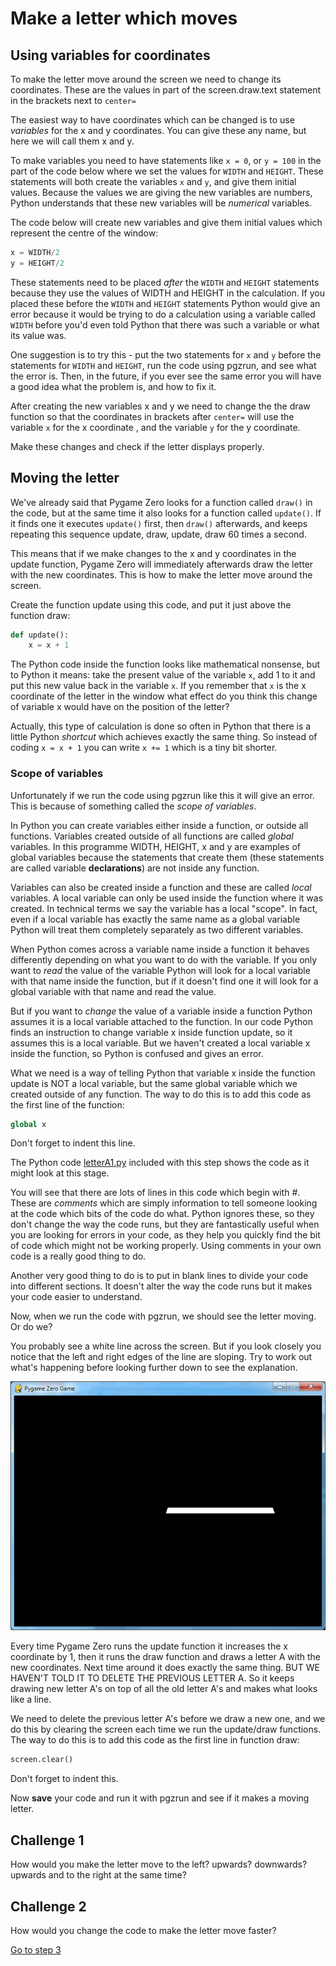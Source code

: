 # Make a letter which moves

## Using variables for coordinates

To make the letter move around the screen we need to change its coordinates. These are the values in part of the screen.draw.text statement in the brackets next to ```center=```

The easiest way to have coordinates which can be changed is to use *variables* for the x and y coordinates. You can give these any name, but here we will call them x and y.

To make variables you need to have statements like ```x = 0```, or ```y = 100``` in the part of the code below where we set the values for ```WIDTH``` and ```HEIGHT```. These statements will both create the variables ```x``` and ```y```, and give them initial values. Because the values we are giving the new variables are numbers, Python understands that these new variables will be *numerical* variables.

The code below will create new variables and give them initial values which represent the centre of the window:

```python
x = WIDTH/2
y = HEIGHT/2
```

These statements need to be placed *after* the ```WIDTH``` and ```HEIGHT``` statements because they use the values of WIDTH and HEIGHT in the calculation. If you placed these before the ```WIDTH``` and ```HEIGHT``` statements Python would give an error because it would be trying to do a calculation using a variable called ```WIDTH``` before you'd even told Python that there was such a variable or what its value was.

One suggestion is to try this - put the two statements for ```x``` and ```y``` before the statements for ```WIDTH``` and ```HEIGHT```, run the code using pgzrun, and see what the error is. Then, in the future, if you ever see the same error you will have a good idea what the problem is, and how to fix it.

After creating the new variables x and y we need to change the the draw function so that the coordinates in brackets after ```center=``` will use the variable ```x``` for the x coordinate , and the variable ```y``` for the y coordinate.

Make these changes and check if the letter displays properly.

## Moving the letter

We've already said that Pygame Zero looks for a function called ```draw()``` in the code, but at the same time it also looks for a function called ```update()```. If it finds one it executes ```update()``` first, then ```draw()``` afterwards, and keeps repeating this sequence update, draw, update, draw 60 times a second.

This means that if we make changes to the x and y coordinates in the update function, Pygame Zero will immediately afterwards draw the letter with the new coordinates. This is how to make the letter move around the screen.

Create the function update using this code, and put it just above the function draw:

```python
def update():
    x = x + 1
```

The Python code inside the function looks like mathematical nonsense, but to Python it means: take the present value of the variable ```x```, add 1 to it and put this new value back in the variable ```x```. If you remember that ```x``` is the x coordinate of the letter in the window what effect do you think this change of variable x would have on the position of the letter?

Actually, this type of calculation is done so often in Python that there is a little Python *shortcut* which achieves exactly the same thing. So instead of coding ```x = x + 1``` you can write ```x += 1``` which is a tiny bit shorter.

### Scope of variables

Unfortunately if we run the code using pgzrun like this it will give an error. This is because of something called the *scope of variables*.

In Python you can create variables either inside a function, or outside all functions. Variables created outside of all functions are called *global* variables. In this programme WIDTH, HEIGHT, x and y are examples of global variables because the statements that create them (these statements are called variable **declarations**) are not inside any function.

Variables can also be created inside a function and these are called *local* variables. A local variable can only be used inside the function where it was created. In technical terms we say the variable has a local "scope". In fact, even if a local variable has exactly the same name as a global variable Python will treat them completely separately as two different variables. 

When Python comes across a variable name inside a function it behaves differently depending on what you want to do with the variable. If you only want to *read* the value of the variable Python will look for a local variable with that name inside the function, but if it doesn't find one it will look for a global variable with that name and read the value. 

But if you want to *change* the value of a variable inside a function Python assumes it is a local variable attached to the function. In our code Python finds an instruction to change variable x inside function update, so it assumes this is a local variable. But we haven't created a local variable x inside the function, so Python is confused and gives an error.

What we need is a way of telling Python that variable x inside the function update is NOT a local variable, but the same global variable which we created outside of any function. The way to do this is to add this code as the first line of the function:

```python
global x
```

Don't forget to indent this line.

The Python code [letterA1.py](letterA1.py) included with this step shows the code as it might look at this stage.

You will see that there are lots of lines in this code which begin with #. These are *comments* which are simply information to tell someone looking at the code which bits of the code do what. Python ignores these, so they don't change the way the code runs, but they are fantastically useful when you are looking for errors in your code, as they help you quickly find the bit of code which might not be working properly. Using comments in your own code is a really good thing to do. 

Another very good thing to do is to put in blank lines to divide your code into different sections. It doesn't alter the way the code runs but it makes your code easier to understand.

Now, when we run the code with pgzrun, we should see the letter moving. Or do we?

You probably see a white line across the screen. But if you look closely you notice that the left and right edges of the line are sloping. Try to work out what's happening before looking further down to see the explanation.

![whiteline](white_line.png "White line")

Every time Pygame Zero runs the update function it increases the x coordinate by 1, then it runs the draw function and draws a letter A with the new coordinates. Next time around it does exactly the same thing. BUT WE HAVEN'T TOLD IT TO DELETE THE PREVIOUS LETTER A. So it keeps drawing new letter A's on top of all the old letter A's and makes what looks like a line.

We need to delete the previous letter A's before we draw a new one, and we do this by clearing the screen each time we run the update/draw functions. The way to do this is to add this code as the first line in function draw:

```python
screen.clear()
```

Don't forget to indent this.

Now **save** your code and run it with pgzrun and see if it makes a moving letter.

## Challenge 1

How would you make the letter move to the left? upwards? downwards? upwards and to the right at the same time?

## Challenge 2

How would you change the code to make the letter move faster?

[Go to step 3](../Step3-control_movement)
